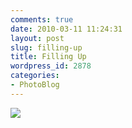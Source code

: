 ```yaml
---
comments: true
date: 2010-03-11 11:24:31
layout: post
slug: filling-up
title: Filling Up
wordpress_id: 2878
categories:
- PhotoBlog
---
```


![](http://ryanfitzer.com/main/wp-content/uploads/2010/03/velvia-100-x-process-3.jpg)
